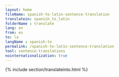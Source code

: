 ```yaml
---
layout: home
fileName: spanish-to-latin-sentence-translation
translatein: spanish_to_latin
folderName : translate
lang: en
from: es
to: la
langName : spanish-to
permalink: /spanish-to-latin-sentence-translation
tool: sentence-translations
nointernationalization: true
---
```

{% include section/translateinto.html %}
